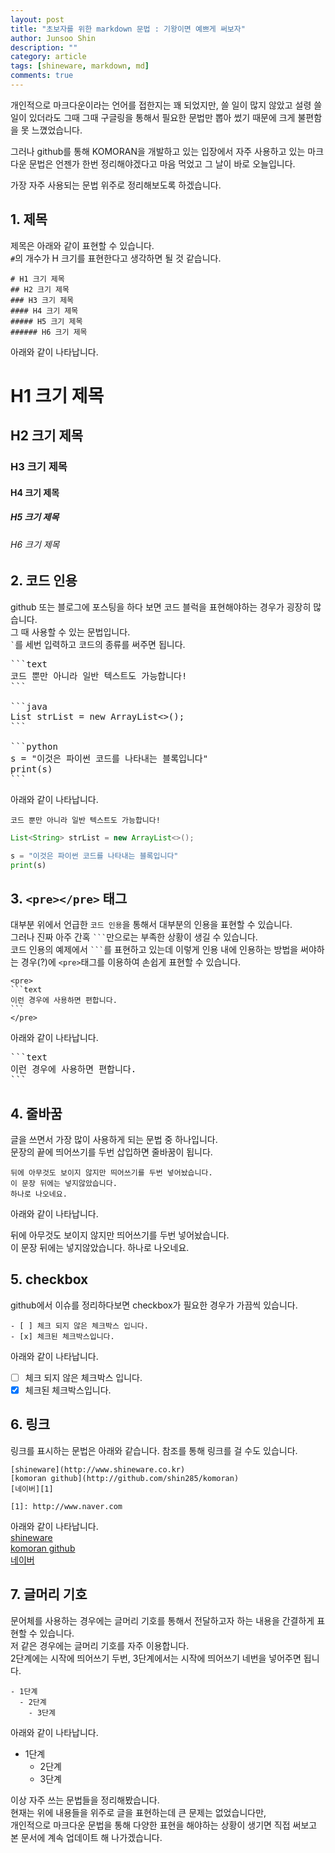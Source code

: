 ```yaml
---
layout: post
title: "초보자를 위한 markdown 문법 : 기왕이면 예쁘게 써보자"
author: Junsoo Shin
description: ""
category: article
tags: [shineware, markdown, md]
comments: true
---
```


개인적으로 마크다운이라는 언어를 접한지는 꽤 되었지만, 쓸 일이 많지 않았고 설령 쓸 일이 있더라도 그때 그때 구글링을 통해서 필요한 문법만 뽑아 썼기 때문에 크게 불편함을 못 느꼈었습니다.

그러나 github를 통해 KOMORAN을 개발하고 있는 입장에서 자주 사용하고 있는 마크다운 문법은 언젠가 한번 정리해야겠다고 마음 먹었고 그 날이 바로 오늘입니다.

가장 자주 사용되는 문법 위주로 정리해보도록 하겠습니다.


## 1. 제목
제목은 아래와 같이 표현할 수 있습니다.  
`#`의 개수가 H 크기를 표현한다고 생각하면 될 것 같습니다.  
```text
# H1 크기 제목
## H2 크기 제목
### H3 크기 제목
#### H4 크기 제목
##### H5 크기 제목
###### H6 크기 제목
```
아래와 같이 나타납니다.  

# H1 크기 제목
## H2 크기 제목
### H3 크기 제목
#### H4 크기 제목
##### H5 크기 제목
###### H6 크기 제목

## 2. 코드 인용
github 또는 블로그에 포스팅을 하다 보면 코드 블럭을 표현해야하는 경우가 굉장히 많습니다.  
그 때 사용할 수 있는 문법입니다.  
`` ` ``를 세번 입력하고 코드의 종류를 써주면 됩니다.
<pre>
```text
코드 뿐만 아니라 일반 텍스트도 가능합니다!
```

```java
List<String> strList = new ArrayList<>();
```

```python
s = "이것은 파이썬 코드를 나타내는 블록입니다"
print(s)
```
</pre>

아래와 같이 나타납니다.  

```text
코드 뿐만 아니라 일반 텍스트도 가능합니다!
```

```java
List<String> strList = new ArrayList<>();
```

```python
s = "이것은 파이썬 코드를 나타내는 블록입니다"
print(s)
```

## 3. `<pre></pre>` 태그
대부분 위에서 언급한 `코드 인용`을 통해서 대부분의 인용을 표현할 수 있습니다.  
그러나 진짜 아주 간혹 `` ``` ``만으로는 부족한 상황이 생길 수 있습니다.  
코드 인용의 예제에서 `` ``` ``를 표현하고 있는데 이렇게 인용 내에 인용하는 방법을 써야하는 경우(?)에 `<pre>`태그를 이용하여 손쉽게 표현할 수 있습니다.
````text
<pre>
```text
이런 경우에 사용하면 편합니다.
```
</pre>
````
아래와 같이 나타납니다.  

<pre>
```text
이런 경우에 사용하면 편합니다.
```
</pre>

## 4. 줄바꿈
글을 쓰면서 가장 많이 사용하게 되는 문법 중 하나입니다.  
문장의 끝에 띄어쓰기를 두번 삽입하면 줄바꿈이 됩니다.
```text
뒤에 아무것도 보이지 않지만 띄어쓰기를 두번 넣어놨습니다.  
이 문장 뒤에는 넣지않았습니다.
하나로 나오네요.
```
아래와 같이 나타납니다.  

뒤에 아무것도 보이지 않지만 띄어쓰기를 두번 넣어놨습니다.  
이 문장 뒤에는 넣지않았습니다.
하나로 나오네요.

## 5. checkbox
github에서 이슈를 정리하다보면 checkbox가 필요한 경우가 가끔씩 있습니다.  
```text
- [ ] 체크 되지 않은 체크박스 입니다.
- [x] 체크된 체크박스입니다.
```
아래와 같이 나타납니다.  

- [ ] 체크 되지 않은 체크박스 입니다.
- [x] 체크된 체크박스입니다.

## 6. 링크
링크를 표시하는 문법은 아래와 같습니다. 참조를 통해 링크를 걸 수도 있습니다.  
```text
[shineware](http://www.shineware.co.kr)    
[komoran github](http://github.com/shin285/komoran)  
[네이버][1]

[1]: http://www.naver.com
```
아래와 같이 나타납니다.  
[shineware](http://www.shineware.co.kr)    
[komoran github](http://github.com/shin285/komoran)  
[네이버][1]

[1]: http://www.naver.com

## 7. 글머리 기호
문어체를 사용하는 경우에는 글머리 기호를 통해서 전달하고자 하는 내용을 간결하게 표현할 수 있습니다.  
저 같은 경우에는 글머리 기호를 자주 이용합니다.  
2단계에는 시작에 띄어쓰기 두번, 3단계에서는 시작에 띄어쓰기 네번을 넣어주면 됩니다.
```text
- 1단계
  - 2단계
    - 3단계
```
아래와 같이 나타납니다.  
- 1단계
  - 2단계
   - 3단계
  

이상 자주 쓰는 문법들을 정리해봤습니다.  
현재는 위에 내용들을 위주로 글을 표현하는데 큰 문제는 없었습니다만,  
개인적으로 마크다운 문법을 통해 다양한 표현을 해야하는 상황이 생기면 직접 써보고 본 문서에 계속 업데이트 해 나가겠습니다. 

